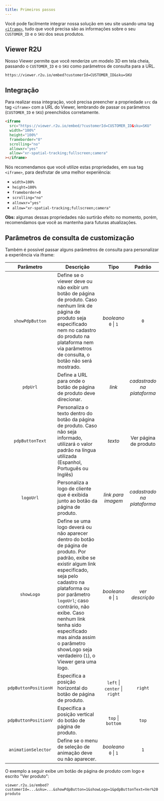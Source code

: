 ```yaml
---
title: Primeiros passos
---
```


Você pode facilmente integrar nossa solução em seu site usando uma tag [`<iframe>`](https://developer.mozilla.org/pt-BR/docs/Web/HTML/Element/iframe), tudo que você precisa são as informações sobre o seu `CUSTOMER_ID` e o `SKU` dos seus produtos.

## Viewer R2U

Nosso Viewer permite que você renderize um modelo 3D em tela cheia, passando o `CUSTOMER_ID` e o `SKU` como parâmetros de consulta para a URL.

```
https://viewer.r2u.io/embed?customerId=CUSTOMER_ID&sku=SKU
```

## Integração

Para realizar essa integração, você precisa preencher a propriedade `src` da tag `<iframe>` com a URL do Viewer, lembrando de passar os parâmetros (`CUSTOMER_ID` e `SKU`) preenchidos corretamente.

```html
<iframe
  src="https://viewer.r2u.io/embed/?customerId=CUSTOMER_ID&sku=SKU"
  width="100%"
  height="100%"
  frameborder="0"
  scrolling="no"
  allowxr="yes"
  allow="xr-spatial-tracking;fullscreen;camera"
></iframe>
```

Nós recomendamos que você utilize estas propriedades, em sua tag `<iframe>`, para desfrutar de uma melhor experiência:

- `width=100%`
- `height=100%`
- `frameborder=0`
- `scrolling="no"`
- `allowxr="yes"`
- `allow="xr-spatial-tracking;fullscreen;camera"`

**Obs:** algumas dessas propriedades não surtirão efeito no momento, porém, recomendamos que você as mantenha para futuras atualizações.

## Parâmetros de consulta de customização

Também é possível passar alguns parâmetros de consulta para personalizar a experiência via iframe:

|      Parâmetro       | Descrição                                                                                                                                                                                                                                                                                                                                                  |             Tipo              |           Padrão           |
| :------------------: | ---------------------------------------------------------------------------------------------------------------------------------------------------------------------------------------------------------------------------------------------------------------------------------------------------------------------------------------------------------- | :---------------------------: | :------------------------: |
|   `showPdpButton`    | Define se o viewer deve ou não exibir um botão de página de produto. Caso nenhum link de página de produto seja especificado nem no cadastro do produto na plataforma nem via parâmetros de consulta, o botão não será mostrado.                                                                                                                           | _booleano_ <br /> `0` \| `1`  |            `0`             |
|       `pdpUrl`       | Define a URL para onde o botão de página de produto deve direcionar.                                                                                                                                                                                                                                                                                       |            _link_             | _cadastrado na plataforma_ |
|   `pdpButtonText`    | Personaliza o texto dentro do botão da página de produto. Caso não seja informado, utilizará o valor padrão na língua utilizada (Espanhol, Português ou Inglês)                                                                                                                                                                                            |            _texto_            |   Ver página de produto    |
|      `logoUrl`       | Personaliza a logo de cliente que é exibida junto ao botão da página de produto.                                                                                                                                                                                                                                                                           |      _link para imagem_       | _cadastrado na plataforma_ |
|      `showLogo`      | Define se uma logo deverá ou não aparecer dentro do botão de página de produto. Por padrão, exibe se existir algum link especificado, seja pelo cadastro na plataforma ou por parâmetro `logoUrl`; caso contrário, não exibe. Caso nenhum link tenha sido especificado mas ainda assim o parâmetro showLogo seja verdadeiro (`1`), o Viewer gera uma logo. | _booleano_ <br /> `0` \| `1`  |      _ver descrição_       |
| `pdpButtonPositionH` | Especifica a posição horizontal do botão de página de produto.                                                                                                                                                                                                                                                                                             | `left` \| `center` \| `right` |          `right`           |
| `pdpButtonPositionV` | Especifica a posição vertical do botão de página de produto.                                                                                                                                                                                                                                                                                               |       `top` \| `bottom`       |           `top`            |
| `animationSelector`  | Define se o menu de seleção de animação deve ou não aparecer.                                                                                                                                                                                                                                                                                              | _booleano_ <br /> `0` \| `1`  |            `1`             |

O exemplo a seguir exibe um botão de página de produto com logo e escrito "Ver produto":

`viewer.r2u.io/embed?customerId=...&sku=...&showPdpButton=1&showLogo=1&pdpButtonText=Ver%20produto`
